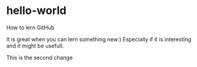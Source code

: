 # hello-world
How to lern GitHub

It is great when you can lern something new:) Especially if it is interesting and it might be usefull.

This is the second change
